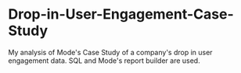 # Drop-in-User-Engagement-Case-Study
My analysis of Mode's Case Study of a company's drop in user engagement data. SQL and Mode's report builder are used.
